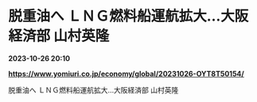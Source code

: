 # 脱重油へ ＬＮＧ燃料船運航拡大…大阪経済部 山村英隆

**2023-10-26 20:10**

**https://www.yomiuri.co.jp/economy/global/20231026-OYT8T50154/**

脱重油へ ＬＮＧ燃料船運航拡大…大阪経済部 山村英隆